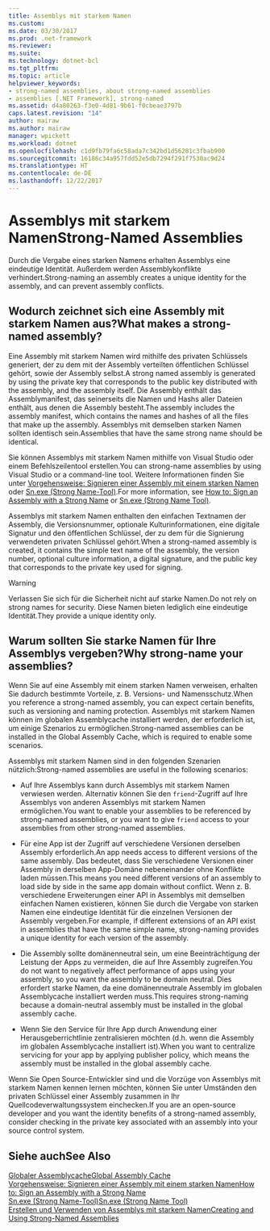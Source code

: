 ```yaml
---
title: Assemblys mit starkem Namen
ms.custom: 
ms.date: 03/30/2017
ms.prod: .net-framework
ms.reviewer: 
ms.suite: 
ms.technology: dotnet-bcl
ms.tgt_pltfrm: 
ms.topic: article
helpviewer_keywords:
- strong-named assemblies, about strong-named assemblies
- assemblies [.NET Framework], strong-named
ms.assetid: d4a80263-f3e0-4d81-9b61-f0cbeae3797b
caps.latest.revision: "14"
author: mairaw
ms.author: mairaw
manager: wpickett
ms.workload: dotnet
ms.openlocfilehash: c1d9fb79fa6c58ada7c342bd1d56281c3fbab900
ms.sourcegitcommit: 16186c34a957fdd52e5db7294f291f7530ac9d24
ms.translationtype: HT
ms.contentlocale: de-DE
ms.lasthandoff: 12/22/2017
---
```

# <a name="strong-named-assemblies"></a><span data-ttu-id="16497-102">Assemblys mit starkem Namen</span><span class="sxs-lookup"><span data-stu-id="16497-102">Strong-Named Assemblies</span></span>
<span data-ttu-id="16497-103">Durch die Vergabe eines starken Namens erhalten Assemblys eine eindeutige Identität. Außerdem werden Assemblykonflikte verhindert.</span><span class="sxs-lookup"><span data-stu-id="16497-103">Strong-naming an assembly creates a unique identity for the assembly, and can prevent assembly conflicts.</span></span>  
  
## <a name="what-makes-a-strong-named-assembly"></a><span data-ttu-id="16497-104">Wodurch zeichnet sich eine Assembly mit starkem Namen aus?</span><span class="sxs-lookup"><span data-stu-id="16497-104">What makes a strong-named assembly?</span></span>  
 <span data-ttu-id="16497-105">Eine Assembly mit starkem Namen wird mithilfe des privaten Schlüssels generiert, der zu dem mit der Assembly verteilten öffentlichen Schlüssel gehört, sowie der Assembly selbst.</span><span class="sxs-lookup"><span data-stu-id="16497-105">A strong named assembly is generated by using the private key that corresponds to the public key distributed with the assembly, and the assembly itself.</span></span> <span data-ttu-id="16497-106">Die Assembly enthält das Assemblymanifest, das seinerseits die Namen und Hashs aller Dateien enthält, aus denen die Assembly besteht.</span><span class="sxs-lookup"><span data-stu-id="16497-106">The assembly includes the assembly manifest, which contains the names and hashes of all the files that make up the assembly.</span></span> <span data-ttu-id="16497-107">Assemblys mit demselben starken Namen sollten identisch sein.</span><span class="sxs-lookup"><span data-stu-id="16497-107">Assemblies that have the same strong name should be identical.</span></span>  
  
 <span data-ttu-id="16497-108">Sie können Assemblys mit starkem Namen mithilfe von Visual Studio oder einem Befehlszeilentool erstellen.</span><span class="sxs-lookup"><span data-stu-id="16497-108">You can strong-name assemblies by using Visual Studio or a command-line tool.</span></span> <span data-ttu-id="16497-109">Weitere Informationen finden Sie unter [Vorgehensweise: Signieren einer Assembly mit einem starken Namen](../../../docs/framework/app-domains/how-to-sign-an-assembly-with-a-strong-name.md) oder [Sn.exe (Strong Name-Tool)](../../../docs/framework/tools/sn-exe-strong-name-tool.md).</span><span class="sxs-lookup"><span data-stu-id="16497-109">For more information, see [How to: Sign an Assembly with a Strong Name](../../../docs/framework/app-domains/how-to-sign-an-assembly-with-a-strong-name.md) or [Sn.exe (Strong Name Tool)](../../../docs/framework/tools/sn-exe-strong-name-tool.md).</span></span>  
  
 <span data-ttu-id="16497-110">Assemblys mit starkem Namen enthalten den einfachen Textnamen der Assembly, die Versionsnummer, optionale Kulturinformationen, eine digitale Signatur und den öffentlichen Schlüssel, der zu dem für die Signierung verwendeten privaten Schlüssel gehört.</span><span class="sxs-lookup"><span data-stu-id="16497-110">When a strong-named assembly is created, it contains the simple text name of the assembly, the version number, optional culture information, a digital signature, and the public key that corresponds to the private key used for signing.</span></span>  
  
> [!WARNING]
>  <span data-ttu-id="16497-111">Verlassen Sie sich für die Sicherheit nicht auf starke Namen.</span><span class="sxs-lookup"><span data-stu-id="16497-111">Do not rely on strong names for security.</span></span> <span data-ttu-id="16497-112">Diese Namen bieten lediglich eine eindeutige Identität.</span><span class="sxs-lookup"><span data-stu-id="16497-112">They provide a unique identity only.</span></span>  
  
## <a name="why-strong-name-your-assemblies"></a><span data-ttu-id="16497-113">Warum sollten Sie starke Namen für Ihre Assemblys vergeben?</span><span class="sxs-lookup"><span data-stu-id="16497-113">Why strong-name your assemblies?</span></span>  
 <span data-ttu-id="16497-114">Wenn Sie auf eine Assembly mit einem starken Namen verweisen, erhalten Sie dadurch bestimmte Vorteile, z. B. Versions- und Namensschutz.</span><span class="sxs-lookup"><span data-stu-id="16497-114">When you reference a strong-named assembly, you can expect certain benefits, such as versioning and naming protection.</span></span> <span data-ttu-id="16497-115">Assemblys mit starkem Namen können im globalen Assemblycache installiert werden, der erforderlich ist, um einige Szenarios zu ermöglichen.</span><span class="sxs-lookup"><span data-stu-id="16497-115">Strong-named assemblies can be installed in the Global Assembly Cache, which is required to enable some scenarios.</span></span>  
  
 <span data-ttu-id="16497-116">Assemblys mit starkem Namen sind in den folgenden Szenarien nützlich:</span><span class="sxs-lookup"><span data-stu-id="16497-116">Strong-named assemblies are useful in the following scenarios:</span></span>  
  
-   <span data-ttu-id="16497-117">Auf Ihre Assemblys kann durch Assemblys mit starkem Namen verwiesen werden. Alternativ können Sie den `friend`-Zugriff auf Ihre Assemblys von anderen Assemblys mit starkem Namen ermöglichen.</span><span class="sxs-lookup"><span data-stu-id="16497-117">You want to enable your assemblies to be referenced by strong-named assemblies, or you want to give `friend` access to your assemblies from other strong-named assemblies.</span></span>  
  
-   <span data-ttu-id="16497-118">Für eine App ist der Zugriff auf verschiedene Versionen derselben Assembly erforderlich.</span><span class="sxs-lookup"><span data-stu-id="16497-118">An app needs access to different versions of the same assembly.</span></span> <span data-ttu-id="16497-119">Das bedeutet, dass Sie verschiedene Versionen einer Assembly in derselben App-Domäne nebeneinander ohne Konflikte laden müssen.</span><span class="sxs-lookup"><span data-stu-id="16497-119">This means  you need different versions of an assembly to load side by side in the same app domain without conflict.</span></span> <span data-ttu-id="16497-120">Wenn z. B. verschiedene Erweiterungen einer API in Assemblys mit demselben einfachen Namen existieren, können Sie durch die Vergabe von starken Namen eine eindeutige Identität für die einzelnen Versionen der Assembly vergeben.</span><span class="sxs-lookup"><span data-stu-id="16497-120">For example, if different extensions of an API exist in assemblies that have the same simple name, strong-naming provides a unique identity for each version of the assembly.</span></span>  
  
-   <span data-ttu-id="16497-121">Die Assembly sollte domänenneutral sein, um eine Beeinträchtigung der Leistung der Apps zu vermeiden, die auf Ihre Assembly zugreifen.</span><span class="sxs-lookup"><span data-stu-id="16497-121">You do not want to negatively affect performance of apps using your assembly, so you want the assembly to be domain neutral.</span></span> <span data-ttu-id="16497-122">Dies erfordert starke Namen, da eine domänenneutrale Assembly im globalen Assemblycache installiert werden muss.</span><span class="sxs-lookup"><span data-stu-id="16497-122">This requires strong-naming because a domain-neutral assembly must be installed in the global assembly cache.</span></span>  
  
-   <span data-ttu-id="16497-123">Wenn Sie den Service für Ihre App durch Anwendung einer Herausgeberrichtlinie zentralisieren möchten (d.h. wenn die Assembly im globalen Assemblycache installiert ist).</span><span class="sxs-lookup"><span data-stu-id="16497-123">When you want to centralize servicing for your app by applying publisher policy, which means the assembly must be installed in the  global assembly cache.</span></span>  
  
 <span data-ttu-id="16497-124">Wenn Sie Open Source-Entwickler sind und die Vorzüge von Assemblys mit starkem Namen kennen lernen möchten, können Sie unter Umständen den privaten Schlüssel einer Assembly zusammen in Ihr Quellcodeverwaltungssystem einchecken.</span><span class="sxs-lookup"><span data-stu-id="16497-124">If you are an open-source developer and you want the identity benefits of a strong-named assembly, consider checking in the private key associated with an assembly into your source control system.</span></span>  
  
## <a name="see-also"></a><span data-ttu-id="16497-125">Siehe auch</span><span class="sxs-lookup"><span data-stu-id="16497-125">See Also</span></span>  
 [<span data-ttu-id="16497-126">Globaler Assemblycache</span><span class="sxs-lookup"><span data-stu-id="16497-126">Global Assembly Cache</span></span>](../../../docs/framework/app-domains/gac.md)  
 [<span data-ttu-id="16497-127">Vorgehensweise: Signieren einer Assembly mit einem starken Namen</span><span class="sxs-lookup"><span data-stu-id="16497-127">How to: Sign an Assembly with a Strong Name</span></span>](../../../docs/framework/app-domains/how-to-sign-an-assembly-with-a-strong-name.md)  
 [<span data-ttu-id="16497-128">Sn.exe (Strong Name-Tool)</span><span class="sxs-lookup"><span data-stu-id="16497-128">Sn.exe (Strong Name Tool)</span></span>](../../../docs/framework/tools/sn-exe-strong-name-tool.md)  
 [<span data-ttu-id="16497-129">Erstellen und Verwenden von Assemblys mit starkem Namen</span><span class="sxs-lookup"><span data-stu-id="16497-129">Creating and Using Strong-Named Assemblies</span></span>](../../../docs/framework/app-domains/create-and-use-strong-named-assemblies.md)
